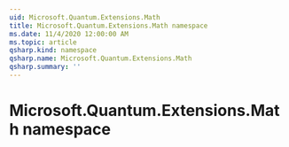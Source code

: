 ```yaml
---
uid: Microsoft.Quantum.Extensions.Math
title: Microsoft.Quantum.Extensions.Math namespace
ms.date: 11/4/2020 12:00:00 AM
ms.topic: article
qsharp.kind: namespace
qsharp.name: Microsoft.Quantum.Extensions.Math
qsharp.summary: ''
---
```


# Microsoft.Quantum.Extensions.Math namespace



